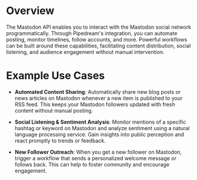 # Overview

The Mastodon API enables you to interact with the Mastodon social network programmatically. Through Pipedream's integration, you can automate posting, monitor timelines, follow accounts, and more. Powerful workflows can be built around these capabilities, facilitating content distribution, social listening, and audience engagement without manual intervention.

# Example Use Cases

- **Automated Content Sharing**: Automatically share new blog posts or news articles on Mastodon whenever a new item is published to your RSS feed. This keeps your Mastodon followers updated with fresh content without manual posting.

- **Social Listening & Sentiment Analysis**: Monitor mentions of a specific hashtag or keyword on Mastodon and analyze sentiment using a natural language processing service. Gain insights into public perception and react promptly to trends or feedback.

- **New Follower Outreach**: When you get a new follower on Mastodon, trigger a workflow that sends a personalized welcome message or follows back. This can help to foster community and encourage engagement.
